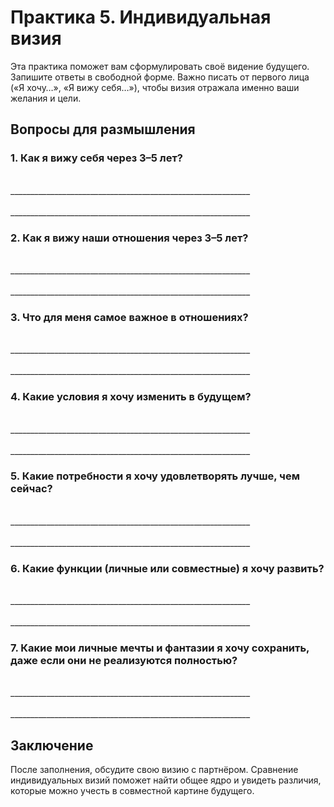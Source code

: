 <div style="page-break-before: always;"></div>

# Практика 5. Индивидуальная визия

Эта практика поможет вам сформулировать своё видение будущего. Запишите ответы в свободной форме. Важно писать от первого лица («Я хочу…», «Я вижу себя…»), чтобы визия отражала именно ваши желания и цели.

## Вопросы для размышления

### 1. Как я вижу себя через 3–5 лет?

<br/>
____________________________________________________________
<br/><br/>
____________________________________________________________


### 2. Как я вижу наши отношения через 3–5 лет?

<br/>
____________________________________________________________
<br/><br/>
____________________________________________________________

### 3. Что для меня самое важное в отношениях?

<br/>
____________________________________________________________
<br/><br/>
____________________________________________________________


### 4. Какие условия я хочу изменить в будущем?

<br/>
____________________________________________________________
<br/><br/>
____________________________________________________________


### 5. Какие потребности я хочу удовлетворять лучше, чем сейчас?

<br/>
____________________________________________________________
<br/><br/>
____________________________________________________________


### 6. Какие функции (личные или совместные) я хочу развить?

<br/>
____________________________________________________________
<br/><br/>
____________________________________________________________


### 7. Какие мои личные мечты и фантазии я хочу сохранить, даже если они не реализуются полностью?

<br/>
____________________________________________________________
<br/><br/>
____________________________________________________________

## Заключение

После заполнения, обсудите свою визию с партнёром. Сравнение индивидуальных визий поможет найти общее ядро и увидеть различия, которые можно учесть в совместной картине будущего.
